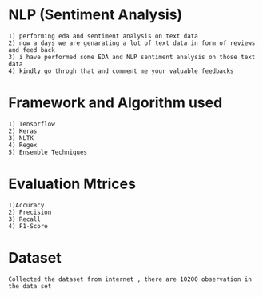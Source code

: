 # NLP (Sentiment Analysis)
	1) performing eda and sentiment analysis on text data
	2) now a days we are genarating a lot of text data in form of reviews and feed back
	3) i have performed some EDA and NLP sentiment analysis on those text data
	4) kindly go throgh that and comment me your valuable feedbacks
# Framework and Algorithm  used
	1) Tensorflow
	2) Keras
	3) NLTK
	4) Regex
	5) Ensemble Techniques
	
# Evaluation Mtrices
	1)Accuracy
	2) Precision
	3) Recall
	4) F1-Score

# Dataset
	Collected the dataset from internet , there are 10200 observation in the data set
